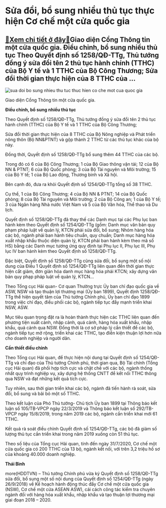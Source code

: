 Sửa đổi, bổ sung nhiều thủ tục thực hiện Cơ chế một cửa quốc gia
================================================================

[:gift:Xem chi tiết ở đây:gift:](https://hddtvn.com/sua-doi-bo-sung-nhieu-thu-tuc-thuc-hien-co-che-mot-cua-quoc-gia/)Giao diện Cổng Thông tin một cửa quốc gia. Điều chỉnh, bổ sung nhiều thủ tục Theo Quyết định số 1258/QĐ-TTg, Thủ tướng đồng ý sửa đổi tên 2 thủ tục hành chính (TTHC) của Bộ Y tế và 1 TTHC của Bộ Công Thương; Sửa đổi thời gian thực hiện của 8 TTHC của …
------------------------------------------------------------------------------------------------------------------------------------------------------------------------------------------------------------------------------------------------------------





![sua doi bo sung nhieu thu tuc thuc hien co che mot cua quoc gia](https://haiquanonline.com.vn/stores/news_dataimages/binhht/062020/24/15/in_article/2341_3452_4-3417_NSW.jpg?rt=20200825110107 "Sửa đổi bổ sung nhiều thủ tục thực hiện Cơ chế một cửa quốc gia")


Giao diện Cổng Thông tin một cửa quốc gia.



**Điều chỉnh, bổ sung nhiều thủ tục**


Theo Quyết định số 1258/QĐ-TTg, Thủ tướng đồng ý sửa đổi tên 2 thủ tục hành chính (TTHC) của Bộ Y tế và 1 TTHC của Bộ Công Thương;


Sửa đổi thời gian thực hiện của 8 TTHC của Bộ Nông nghiệp và Phát triển nông thôn (Bộ NN&PTNT) và gộp thành 2 TTHC từ các thủ tục khác của bộ này.


Đồng thời, Quyết định số 1258/QĐ-TTg bổ sung thêm 44 TTHC của các bộ.


Trong đó có 6 của Bộ Công Thương; 1 của Bộ Giao thông vận tải; 12 của Bộ NN & PTNT; 6 của Bộ Quốc phòng; 3 của Bộ Tài nguyên và Môi trường; 15 của Bộ Y tế; 1 của Bộ Lao động, Thương binh và Xã hội.


Bên cạnh đó, đưa ra khỏi Quyết định số 1254/QĐ-TTg tổng số 38 TTHC.


Cụ thể, 1 của Bộ Công Thương; 4 của Bộ NN & PTNT; 14 của Bộ Quốc phòng; 8 của Bộ Tài nguyên và Môi trường; 2 của Bộ Công an; 1 của Bộ Y tế; 3 của Ngân hàng Nhà nước Việt Nam và 5 của Bộ Văn hóa, Thể thao và Du lịch.


Quyết định số 1258/QĐ-TTg đã thay thế các Danh mục tại các Phụ lục ban hành kèm theo Quyết định số 1254/QĐ-TTg (gồm: Danh mục văn bản quy phạm pháp luật về quản lý, KTCN phải sửa đổi, bổ sung; Nhóm hàng hóa các bộ, ngành phải ban hành tiêu chuẩn, quy chuẩn; Danh mục hàng hóa xuất nhập khẩu thuộc diện quản lý, KTCN phải ban hành kèm theo mã số HS) bằng các Danh mục tương ứng quy định tại Phụ lục II, Phụ lục III, Phụ lục IV ban hành kèm theo Quyết định số 1258/QĐ-TTg.


Đặc biệt, Quyết định số 1258/QĐ-TTg cũng sửa đổi, bổ sung một số nội dung của Điều 1 Quyết định số 1254/QĐ-TTg liên quan đến thời gian thực hiện cắt giảm, đơn giản hóa danh mục hàng hóa phải KTCN; xây dựng văn bản quy phạp pháp luật về quản lý, KTCN…


Theo Tổng cục Hải quan- Cơ quan Thường trực Ủy ban chỉ đạo quốc gia về ASW, NSW và tạo thuận lợi thương mại (Ủy ban 1899), Quyết định 1258/QĐ-TTg thể hiện quyết tâm của Thủ tướng Chính phủ, Ủy ban chỉ đạo 1899 trong việc chỉ đạo, điều phối các bộ, ngành tiếp tục đẩy mạnh triển khai NSW, ASW.


Mục tiêu quan trọng đặt ra là hoàn thành thực hiện các TTHC liên quan đến phương tiện xuất cảnh, nhập cảnh, quá cảnh, hàng hóa xuất khẩu, nhập khẩu, quá cảnh qua NSW. Đồng thời là cơ sở pháp lý cần thiết để các bộ, ngành tiếp tục mở rộng, triển khai các TTHC, tạo điền kiện thuận lợi hơn nữa cho doanh nghiệp và người dân.


**Cần thiết điều chỉnh**


Theo Tổng cục Hải quan, để thực hiện nội dung tại Quyết định số 1254/QĐ-TTg và chỉ đạo của Thủ tướng Chính phủ, thời gian qua, Bộ Tài chính (Tổng cục Hải quan) đã phối hợp tích cực và chặt chẽ với các bộ, ngành thống nhất quy trình nghiệp vụ, xây dựng hệ thống CNTT để kết nối TTHC thông qua NSW và đạt những kết quả tích cực.


Tuy nhiên, sau thời gian triển khai các bộ, ngành đã tiến hành rà soát, sửa đổi, bổ sung và bãi bỏ một số TTHC.


Theo kết luận của Phó Thủ tướng- Chủ tịch Ủy ban 1899 tại Thông báo kết luận số 105/TB-VPCP ngày 22/3/2019 và Thông báo kết luận số 292/TB-VPCP ngày 15/8/2019, trong năm 2019 các bộ, ngành cần triển khai mới 61 TTHC.


Kết quả rà soát điều chỉnh Quyết định số 1254/QĐ-TTg, các bộ đã giảm số lượng thủ tục cần triển khai trong năm 2019 xuống còn 51 thủ tục.


Theo số liệu của Tổng cục Hải quan, tính đến ngày 31/7/2020, Cơ chế một cửa quốc gia có 200 TTHC của 13 bộ, ngành kết nối, với trên 3,2 triệu hồ sơ của khoảng 40.000 doanh nghiệp.




**Thái Bình**



more(HDDTVN) – Thủ tướng Chính phủ vừa ký Quyết định số 1258/QĐ-TTg​ sửa đổi, bổ sung một số nội dung của Quyết định số 1254/QĐ-TTg (ngày 26/9/2018) về Kế hoạch hành động thúc đẩy Cơ chế một cửa quốc gia (NSW), Cơ chế một cửa ASEAN ASW), cải cách công tác kiểm tra chuyên ngành đối với hàng hóa xuất khẩu, nhập khẩu và tạo thuận lợi thương mại giai đoạn 2018 – 2020.


